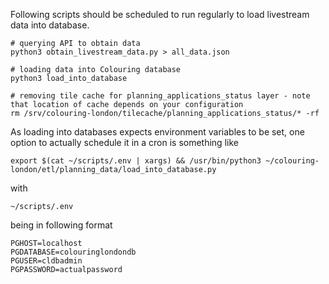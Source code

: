 Following scripts should be scheduled to run regularly to load livestream data into database.

```
# querying API to obtain data
python3 obtain_livestream_data.py > all_data.json

# loading data into Colouring database
python3 load_into_database

# removing tile cache for planning_applications_status layer - note that location of cache depends on your configuration
rm /srv/colouring-london/tilecache/planning_applications_status/* -rf
```

As loading into databases expects environment variables to be set, one option to actually schedule it in a cron is something like

```
export $(cat ~/scripts/.env | xargs) && /usr/bin/python3 ~/colouring-london/etl/planning_data/load_into_database.py
```

with

```
~/scripts/.env
```

being in following format

```
PGHOST=localhost
PGDATABASE=colouringlondondb
PGUSER=cldbadmin
PGPASSWORD=actualpassword
```